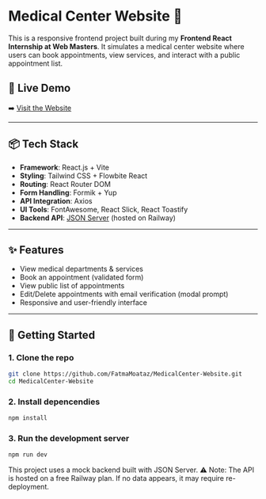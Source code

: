 # Medical Center Website 🏥

This is a responsive frontend project built during my **Frontend React Internship at Web Masters**. It simulates a medical center website where users can book appointments, view services, and interact with a public appointment list.

## 🔗 Live Demo

➡️ [Visit the Website](https://medical-center-website.vercel.app/)

---

## 📦 Tech Stack

- **Framework**: React.js + Vite
- **Styling**: Tailwind CSS + Flowbite React
- **Routing**: React Router DOM
- **Form Handling**: Formik + Yup
- **API Integration**: Axios
- **UI Tools**: FontAwesome, React Slick, React Toastify
- **Backend API**: [JSON Server](https://json-server-api-production-9295.up.railway.app/) (hosted on Railway)

---

## ✨ Features

- View medical departments & services
- Book an appointment (validated form)
- View public list of appointments
- Edit/Delete appointments with email verification (modal prompt)
- Responsive and user-friendly interface

---

## 🚀 Getting Started

### 1. Clone the repo

```bash
git clone https://github.com/FatmaMoataz/MedicalCenter-Website.git
cd MedicalCenter-Website
```
### 2. Install depencendies

```bash
npm install
```
### 3. Run the development server

```bash
npm run dev
```

This project uses a mock backend built with JSON Server.
⚠️ Note: The API is hosted on a free Railway plan. If no data appears, it may require re-deployment.

